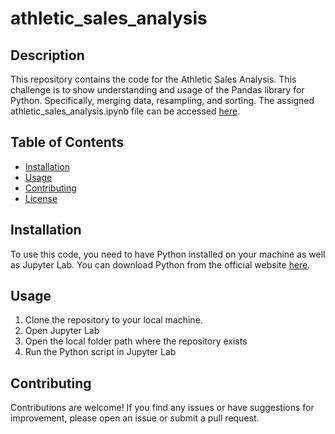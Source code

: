 # athletic_sales_analysis

## Description

This repository contains the code for the Athletic Sales Analysis.  This challenge is to show understanding and usage of the Pandas library for Python. Specifically, merging data, resampling, and sorting.  The assigned athletic_sales_analysis.ipynb file can be accessed [here](https://github.com/dailyinvention/athletic_sales_analysis/blob/main/athletic_sales_analysis.ipynb).

## Table of Contents

- [Installation](#installation)
- [Usage](#usage)
- [Contributing](#contributing)
- [License](#license)

## Installation

To use this code, you need to have Python installed on your machine as well as Jupyter Lab. You can download Python from the official website [here](https://www.python.org/downloads/).

## Usage

1. Clone the repository to your local machine.
2. Open Jupyter Lab
3. Open the local folder path where the repository exists
3. Run the Python script in Jupyter Lab

## Contributing

Contributions are welcome! If you find any issues or have suggestions for improvement, please open an issue or submit a pull request.